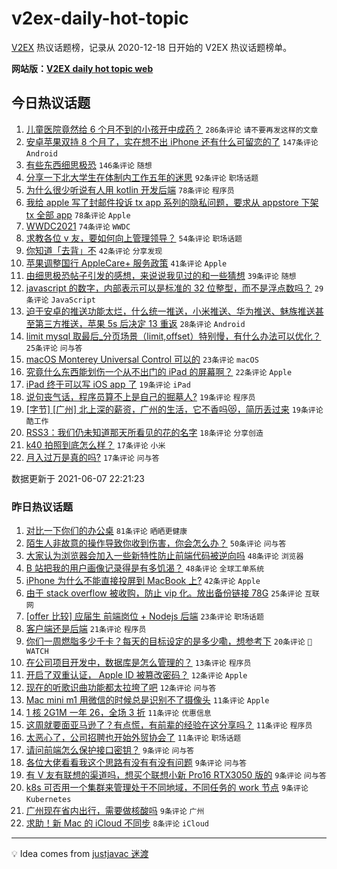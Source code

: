 # v2ex-daily-hot-topic

[V2EX](https://www.v2ex.com/) 热议话题榜，记录从 2020-12-18 日开始的 V2EX 热议话题榜单。

**网站版：[V2EX daily hot topic web](https://boojack.github.io/v2ex-daily-hot-topic-web/)**

## 今日热议话题

<!-- TODAY BEGIN -->

1. [儿童医院竟然给 6 个月不到的小孩开中成药？](https://www.v2ex.com/t/781819) `286条评论` `请不要再发这样的文章`
1. [安卓苹果双持 8 个月了，实在想不出 iPhone 还有什么可留恋的了](https://www.v2ex.com/t/781943) `147条评论` `Android`
1. [有些东西细思极恐](https://www.v2ex.com/t/781794) `146条评论` `随想`
1. [分享一下北大学生在体制内工作五年的迷思](https://www.v2ex.com/t/781821) `92条评论` `职场话题`
1. [为什么很少听说有人用 kotlin 开发后端](https://www.v2ex.com/t/781828) `78条评论` `程序员`
1. [我给 apple 写了封邮件投诉 tx app 系列的隐私问题，要求从 appstore 下架 tx 全部 app](https://www.v2ex.com/t/781843) `78条评论` `Apple`
1. [WWDC2021](https://www.v2ex.com/t/781790) `74条评论` `WWDC`
1. [求教各位 v 友，要如何向上管理领导？](https://www.v2ex.com/t/781782) `54条评论` `职场话题`
1. [你知道「去背」不](https://www.v2ex.com/t/781921) `42条评论` `分享发现`
1. [苹果调整国行 AppleCare+ 服务政策](https://www.v2ex.com/t/781791) `41条评论` `Apple`
1. [由细思极恐帖子引发的感想，来说说我见过的和一些猜想](https://www.v2ex.com/t/781831) `39条评论` `随想`
1. [javascript 的数字，内部表示可以是标准的 32 位整型，而不是浮点数吗？](https://www.v2ex.com/t/781924) `29条评论` `JavaScript`
1. [迫于安卓的推送功能太烂，什么统一推送，小米推送、华为推送、魅族推送甚至第三方推送，苹果 5s 后决定 13 重返](https://www.v2ex.com/t/781911) `28条评论` `Android`
1. [limit mysql 取最后_分页场景（limit,offset）特别慢，有什么办法可以优化？](https://www.v2ex.com/t/781896) `25条评论` `问与答`
1. [macOS Monterey Universal Control 可以的](https://www.v2ex.com/t/782012) `23条评论` `macOS`
1. [究竟什么东西能划伤一个从不出门的 iPad 的屏幕啊？](https://www.v2ex.com/t/781899) `22条评论` `Apple`
1. [iPad 终于可以写 iOS app 了](https://www.v2ex.com/t/782007) `19条评论` `iPad`
1. [说句丧气话，程序员算不上是自己的掘墓人?](https://www.v2ex.com/t/781995) `19条评论` `程序员`
1. [[字节] [广州] 北上深的薪资，广州的生活，它不香吗😻，简历丢过来](https://www.v2ex.com/t/781818) `19条评论` `酷工作`
1. [RSS3：我们仍未知道那天所看见的花的名字](https://www.v2ex.com/t/781981) `18条评论` `分享创造`
1. [k40 拍照到底怎么样？](https://www.v2ex.com/t/781971) `17条评论` `小米`
1. [月入过万是真的吗?](https://www.v2ex.com/t/781923) `17条评论` `问与答`

数据更新于 2021-06-07 22:21:23

<!-- TODAY END -->

### 昨日热议话题

<!-- YESTERDAY BEGIN -->

1. [对比一下你们的办公桌](https://www.v2ex.com/t/781653) `81条评论` `晒晒更健康`
1. [陌生人非故意的操作导致你收到伤害，你会怎么办？](https://www.v2ex.com/t/781658) `50条评论` `问与答`
1. [大家认为浏览器会加入一些新特性防止前端代码被逆向吗](https://www.v2ex.com/t/781702) `48条评论` `浏览器`
1. [B 站把我的用户画像记录得是有多饥渴？](https://www.v2ex.com/t/781709) `48条评论` `全球工单系统`
1. [iPhone 为什么不能直接投屏到 MacBook 上?](https://www.v2ex.com/t/781743) `42条评论` `Apple`
1. [由于 stack overflow 被收购，防止 vip 化。放出备份链接 78G](https://www.v2ex.com/t/781651) `25条评论` `互联网`
1. [[offer 比较] 应届生 前端岗位 + Nodejs 后端](https://www.v2ex.com/t/781679) `23条评论` `职场话题`
1. [客户端还是后端](https://www.v2ex.com/t/781688) `21条评论` `程序员`
1. [你们一周燃脂多少千卡？每天的目标设定的是多少嘞，想参考下](https://www.v2ex.com/t/781672) `20条评论` ` WATCH`
1. [在公司项目开发中，数据库是怎么管理的？](https://www.v2ex.com/t/781731) `13条评论` `程序员`
1. [开启了双重认证， Apple ID 被篡改密码？](https://www.v2ex.com/t/781756) `12条评论` `Apple`
1. [现在的听歌识曲功能都太拉垮了吧](https://www.v2ex.com/t/781669) `12条评论` `问与答`
1. [Mac mini m1 用微信的时候总是识别不了摄像头](https://www.v2ex.com/t/781733) `11条评论` `Apple`
1. [1 核 2G1M 一年 26，全场 3 折](https://www.v2ex.com/t/781727) `11条评论` `优惠信息`
1. [这周就要面亚马逊了？有点慌，有前辈的经验在这分享吗？](https://www.v2ex.com/t/781726) `11条评论` `程序员`
1. [太恶心了，公司招聘也开始外贸协会了](https://www.v2ex.com/t/781748) `11条评论` `职场话题`
1. [请问前端怎么保护接口密钥？](https://www.v2ex.com/t/781750) `9条评论` `问与答`
1. [各位大佬看看我这个思路有没有有没有问题](https://www.v2ex.com/t/781730) `9条评论` `问与答`
1. [有 V 友有联想的渠道吗，想买个联想小新 Pro16 RTX3050 版的](https://www.v2ex.com/t/781724) `9条评论` `问与答`
1. [k8s 可否用一个集群来管理处于不同地域，不同任务的 work 节点](https://www.v2ex.com/t/781711) `9条评论` `Kubernetes`
1. [广州现在省内出行，需要做核酸吗](https://www.v2ex.com/t/781675) `9条评论` `广州`
1. [求助！新 Mac 的 iCloud 不同步](https://www.v2ex.com/t/781759) `8条评论` `iCloud`

<!-- YESTERDAY END -->

---

💡 Idea comes from [justjavac 迷渡](https://github.com/justjavac/)
